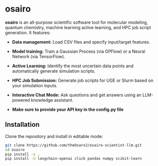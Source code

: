 # osairo

**osairo** is an all-purpose scientific software tool for molecular modeling, quantum chemistry, machine learning active learning, and HPC job script generation. It features:

- **Data management:** Load CSV files and specify input/target features.
- **Model training:** Train a Gaussian Process (via GPFlow) or a Neural Network (via TensorFlow).
- **Active Learning:** Identify the most uncertain data points and automatically generate simulation scripts.
- **HPC Job Submission:** Generate job scripts for UGE or Slurm based on your simulation inputs.
- **Interactive Chat Mode:** Ask questions and get answers using an LLM-powered knowledge assistant.

- **Make sure to provide your API key in the config.py file**

## Installation

Clone the repository and install in editable mode:

```bash
git clone https://github.com/theOsaroJ/osairo-scientist-llm.git
cd osairo
pip install -e .
pip install -U langchain-openai click pandas numpy scikit-learn
